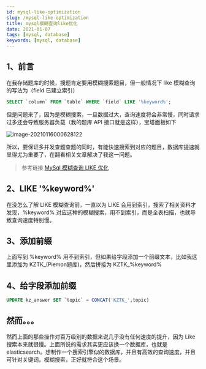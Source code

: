 ```yaml
---
id: mysql-like-optimization
slug: /mysql-like-optimization
title: mysql模糊查询like优化
date: 2021-01-07
tags: [mysql, database]
keywords: [mysql, database]
---
```


## 1、前言

在我存储题库的时候，搜题肯定要用模糊搜索题目，但一般情况下 like 模糊查询的写法为（field 已建立索引）

```sql
SELECT `column` FROM `table` WHERE `field` LIKE '%keyword%';
```

但是问题来了，因为是模糊搜索，一旦数据过大，查询速度将会非常慢，同时请求过多还会导致服务器负载（我的题库 API 接口就是这样），宝塔面板如下

![image-20210116000628122](https://img.kuizuo.cn/image-20210116000628122.png)

所以，要保证多并发查题查题的同时，有能快速搜索到对应的题目，数据库提速就显得尤为重要了，在翻看相关文章解决了我这一问题。

> 参考链接 [MySql 模糊查询 LIKE 优化](https://www.imooc.com/article/300874)

## 2、LIKE '%keyword%'

在没怎么了解 LIKE 模糊查询前，一直以为 LIKE 会用到索引，搜索了相关资料才发现，%keyword% 对应这种的模糊搜索，用不到索引，而是全表扫描，也就导致查询速度特别慢。

## 3、添加前缀

上面写到 %keyword% 用不到索引，但如果给字段添加一个前缀文本，比如我这里添加为 KZTK\_(Piemon题库)，然后拼接为 KZTK\_%keyword%

## 4、给字段添加前缀

```sql
UPDATE kz_answer SET `topic` = CONCAT('KZTK_',topic)
```

## 然而。。。

然而上面的那些操作对百万级别的数据来说几乎没有任何速度的提升，因为 Like 搜索本来就很慢。上面所说的需求其实更应该换一个数据库，也就是 elasticsearch。想制作一个搜索引擎似的数据库，并且有高效的查询速度，并且可针对关键词，模糊搜索，正好就符合这个场景。

